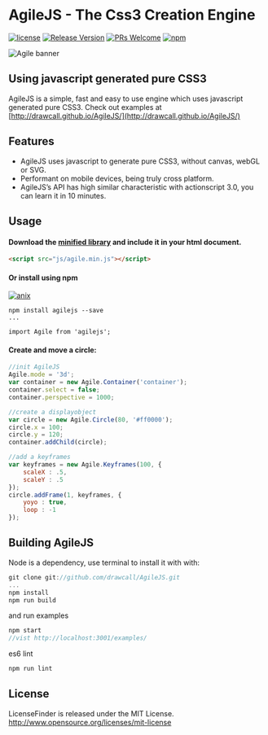 AgileJS - The Css3 Creation Engine
======

[![license](https://img.shields.io/badge/license-MIT-brightgreen.svg?style=flat)](./LICENSE)
[![Release Version](https://img.shields.io/badge/release-2.1.0-red.svg)](https://github.com/drawcall/Agile/releases)
[![PRs Welcome](https://img.shields.io/badge/PRs-welcome-brightgreen.svg)](https://github.com/drawcall/Agile/pulls)
[![npm](https://img.shields.io/badge/npm-2.1.0-brightgreen.svg)](https://www.npmjs.com/package/agilejs)

![Agile banner](https://github.com/drawcall/Agile/blob/master/image/banner.png?raw=true)

## Using javascript generated pure CSS3
AgileJS is a simple, fast and easy to use engine which uses javascript generated pure CSS3.
Check out examples at [http://drawcall.github.io/AgileJS/](http://drawcall.github.io/AgileJS/)

## Features
- AgileJS uses javascript to generate pure CSS3, without canvas, webGL or SVG.
- Performant on mobile devices, being truly cross platform.
- AgileJS’s API has high similar characteristic with actionscript 3.0, you can learn it in 10 minutes.

## Usage
#### Download the [minified library](https://github.com/drawcall/Agile/blob/master/build/agile.min.js) and include it in your html document.  

```html
<script src="js/agile.min.js"></script>
```


#### Or install using npm 
[![anix](https://nodei.co/npm/agilejs.png)](https://npmjs.org/package/agilejs)

``` 
npm install agilejs --save
... 

import Agile from 'agilejs';
```

#### Create and move a circle:

```javascript
//init AgileJS
Agile.mode = '3d';
var container = new Agile.Container('container');
container.select = false;
container.perspective = 1000;

//create a displayobject
var circle = new Agile.Circle(80, '#ff0000');
circle.x = 100;
circle.y = 120;
container.addChild(circle);

//add a keyframes
var keyframes = new Agile.Keyframes(100, {
	scaleX : .5,
	scaleY : .5
});
circle.addFrame(1, keyframes, {
	yoyo : true,
	loop : -1
}); 
```

## Building AgileJS
Node is a dependency, use terminal to install it with with:  

```javascript
git clone git://github.com/drawcall/AgileJS.git
...
npm install
npm run build
``` 

and run examples 

```javascript
npm start
//vist http://localhost:3001/examples/
```

es6 lint

```javascript
npm run lint
```

## License
LicenseFinder is released under the MIT License. http://www.opensource.org/licenses/mit-license
